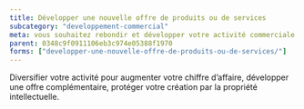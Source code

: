 ```yaml
---
title: Développer une nouvelle offre de produits ou de services
subcategory: "developpement-commercial"
meta: vous souhaitez rebondir et développer votre activité commerciale ?
parent: 0348c9f0911106eb3c974e05388f1970
forms: ["developper-une-nouvelle-offre-de-produits-ou-de-services/"]
---
```


Diversifier votre activité pour augmenter votre chiffre d’affaire, développer une offre complémentaire, protéger votre création par la propriété intellectuelle.
